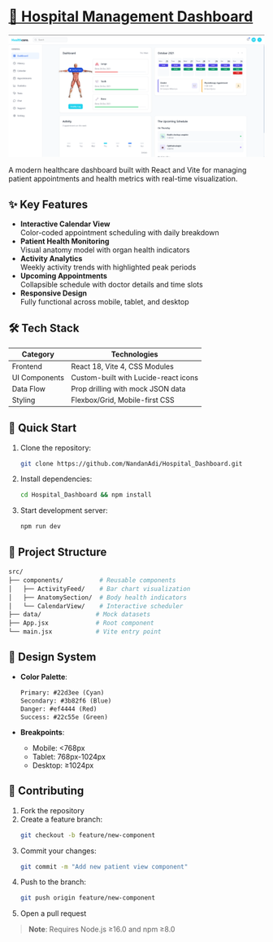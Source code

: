 
# [🏥 Hospital Management Dashboard](https://hospital-dashboard-proj.vercel.app/)

![Dashboard Preview](https://raw.githubusercontent.com/NandanAdi/Hospital_Dashboard/main/public/image.png)

A modern healthcare dashboard built with React and Vite for managing patient appointments and health metrics with real-time visualization.

## ✨ Key Features

- **Interactive Calendar View**  
  Color-coded appointment scheduling with daily breakdown
- **Patient Health Monitoring**  
  Visual anatomy model with organ health indicators
- **Activity Analytics**  
  Weekly activity trends with highlighted peak periods
- **Upcoming Appointments**  
  Collapsible schedule with doctor details and time slots
- **Responsive Design**  
  Fully functional across mobile, tablet, and desktop

## 🛠️ Tech Stack

| Category       | Technologies                          |
|---------------|---------------------------------------|
| Frontend      | React 18, Vite 4, CSS Modules         |
| UI Components | Custom-built with Lucide-react icons  |
| Data Flow     | Prop drilling with mock JSON data     |
| Styling       | Flexbox/Grid, Mobile-first CSS        |

## 🚀 Quick Start

1. Clone the repository:
   ```bash
   git clone https://github.com/NandanAdi/Hospital_Dashboard.git
   ```
2. Install dependencies:
   ```bash
   cd Hospital_Dashboard && npm install
   ```
3. Start development server:
   ```bash
   npm run dev
   ```

## 📂 Project Structure

```bash
src/
├── components/          # Reusable components
│   ├── ActivityFeed/    # Bar chart visualization
│   ├── AnatomySection/  # Body health indicators
│   └── CalendarView/    # Interactive scheduler
├── data/               # Mock datasets
├── App.jsx             # Root component
└── main.jsx            # Vite entry point
```

## 🎨 Design System

- **Color Palette**:
  ```
  Primary: #22d3ee (Cyan)
  Secondary: #3b82f6 (Blue)
  Danger: #ef4444 (Red)
  Success: #22c55e (Green)
  ```

- **Breakpoints**:
  - Mobile: <768px
  - Tablet: 768px-1024px
  - Desktop: ≥1024px

## 🤝 Contributing

1. Fork the repository
2. Create a feature branch:
   ```bash
   git checkout -b feature/new-component
   ```
3. Commit your changes:
   ```bash
   git commit -m "Add new patient view component"
   ```
4. Push to the branch:
   ```bash
   git push origin feature/new-component
   ```
5. Open a pull request


> **Note**: Requires Node.js ≥16.0 and npm ≥8.0  
